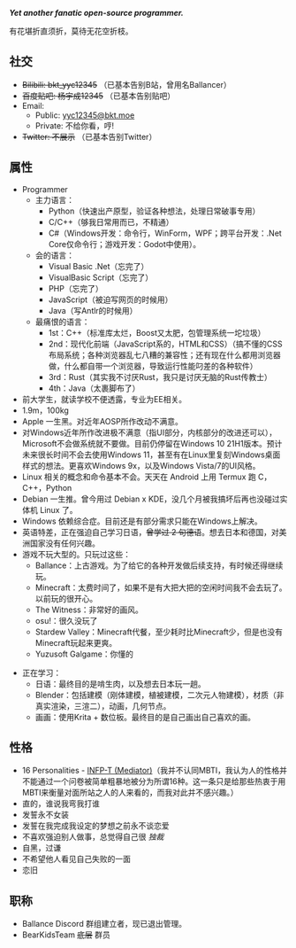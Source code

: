 <b><i>Yet another fanatic open-source programmer.</i></b>

有花堪折直须折，莫待无花空折枝。

## 社交

* ~~Bilibili: bkt_yyc12345~~ （已基本告别B站，曾用名Ballancer）
* ~~百度贴吧: 杨宇成12345~~ （已基本告别贴吧）
* Email:
    * Public: yyc12345@bkt.moe
    * Private: 不给你看，哼!
* ~~Twitter: 不展示~~ （已基本告别Twitter）

## 属性

* Programmer
    - 主力语言：
        * Python（快速出产原型，验证各种想法，处理日常破事专用）
        * C/C++（够我日常用而已，不精通）
        * C\#（Windows开发：命令行，WinForm，WPF；跨平台开发：.Net Core仅命令行；游戏开发：Godot中使用）。
    - 会的语言：
        * Visual Basic .Net（忘完了）
        * VisualBasic Script（忘完了）
        * PHP（忘完了）
        * JavaScript（被迫写网页的时候用）
        * Java（写Antlr的时候用）
    - 最痛恨的语言：
        * 1st：C++（标准库太烂，Boost又太肥，包管理系统一坨垃圾）
        * 2nd：现代化前端（JavaScript系的，HTML和CSS）（搞不懂的CSS布局系统；各种浏览器乱七八糟的兼容性；还有现在什么都用浏览器做，什么都自带一个浏览器，导致运行性能叼差的各种软件）
        * 3rd：Rust（其实我不讨厌Rust，我只是讨厌无脑的Rust传教士）
        * 4th：Java（太裹脚布了）
* 前大学生，就读学校不便透露，专业为EE相关。
* 1.9m，100kg
* Apple 一生黑。对近年AOSP所作改动不满意。
* 对Windows近年所作改进极不满意（指UI部分，内核部分的改进还可以），Microsoft不会做系统就不要做。目前仍停留在Windows 10 21H1版本。预计未来很长时间不会去使用Windows 11，甚至有在Linux里复刻Windows桌面样式的想法。更喜欢Windows 9x，以及Windows Vista/7的UI风格。
* Linux 相关的概念和命令基本不会。天天在 Android 上用 Termux 跑 C，C++，Python
* Debian 一生推。曾今用过 Debian x KDE，没几个月被我搞坏后再也没碰过实体机 Linux 了。
* Windows 依赖综合症。目前还是有部分需求只能在Windows上解决。
* 英语特差，正在强迫自己学习日语，~~曾学过 2 句德语~~。想去日本和德国，对美洲国家没有任何兴趣。
* 游戏不玩大型的。只玩过这些：
    - Ballance：上古游戏。为了给它的各种开发做后续支持，有时候还得继续玩。
    - Minecraft：太费时间了，如果不是有大把大把的空闲时间我不会去玩了。以前玩的很开心。
    - The Witness：非常好的画风。
    - osu!：很久没玩了
    - Stardew Valley：Minecraft代餐，至少耗时比Minecraft少，但是也没有Minecraft玩起来更爽。
    - Yuzusoft Galgame：你懂的
- 正在学习：
    - 日语：最终目的是啃生肉，以及想去日本玩一趟。
    - Blender：包括建模（刚体建模，植被建模，二次元人物建模），材质（非真实渲染，三渲二），动画，几何节点。
    - 画画：使用Krita + 数位板。最终目的是自己画出自己喜欢的画。

## 性格

* 16 Personalities - [INFP-T \(Mediator\)](https://www.16personalities.com/infp-personality)（我并不认同MBTI，我认为人的性格并不能通过一个问卷被简单粗暴地被分为所谓16种。这一条只是给那些热衷于用MBTI来衡量对面所站之人的人来看的，而我对此并不感兴趣。）
* 直的，谁说我弯我打谁
* 发誓永不女装
* 发誓在我完成我设定的梦想之前永不谈恋爱
* 不喜欢强迫别人做事，总觉得自己很 *独裁* 
* 自黑，过谦
* 不希望他人看见自己失败的一面
* 恋旧

## 职称

* Ballance Discord 群组建立者，现已退出管理。
* BearKidsTeam ~~底层~~ 群员

